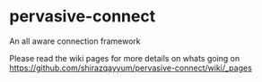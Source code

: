 pervasive-connect
=================

An all aware connection framework

Please read the wiki pages for more details on whats going on 
https://github.com/shirazqayyum/pervasive-connect/wiki/_pages
